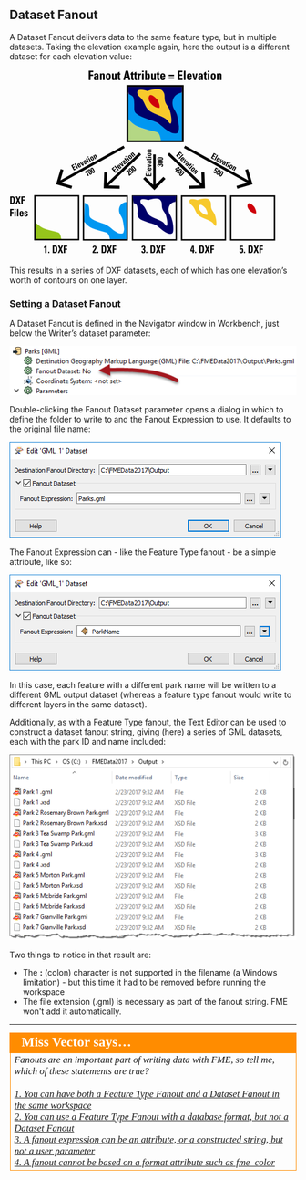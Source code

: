 ## Dataset Fanout ##

A Dataset Fanout delivers data to the same feature type, but in multiple datasets. Taking the elevation example again, here the output is a different dataset for each elevation value:

![](./Images/4.018.DatasetFanoutDiagram.png)

This results in a series of DXF datasets, each of which has one elevation’s worth of contours on one layer.


### Setting a Dataset Fanout ###

A Dataset Fanout is defined in the Navigator window in Workbench, just below the Writer’s dataset parameter:

![](./Images/4.019.DatasetFanoutNavSetting.png)

Double-clicking the Fanout Dataset parameter opens a dialog in which to define the folder to write to and the Fanout Expression to use. It defaults to the original file name:

![](./Images/4.020.DatasetFanoutDialog.png)

The Fanout Expression can - like the Feature Type fanout - be a simple attribute, like so:

![](./Images/4.021.DatasetFanoutDialogSet.png)

In this case, each feature with a different park name will be written to a different GML output dataset (whereas a feature type fanout would write to different layers in the same dataset).

Additionally, as with a Feature Type fanout, the Text Editor can be used to construct a dataset fanout string, giving (here) a series of GML datasets, each with the park ID and name included:

![](./Images/4.022.DatasetFanoutResult.png)

Two things to notice in that result are:

- The **:** (colon) character is not supported in the filename (a Windows limitation) - but this time it had to be removed before running the workspace
- The file extension (.gml) is necessary as part of the fanout string. FME won't add it automatically.

---

<table style="border-spacing: 0px">
<tr>
<td style="vertical-align:middle;background-color:darkorange;border: 2px solid darkorange">
<i class="fa fa-quote-left fa-lg fa-pull-left fa-fw" style="color:white;padding-right: 12px;vertical-align:text-top"></i>
<span style="color:white;font-size:x-large;font-weight: bold;font-family:serif">Miss Vector says…</span>
</td>
</tr>

<tr>
<td style="border: 1px solid darkorange">
<span style="font-family:serif; font-style:italic; font-size:larger">
Fanouts are an important part of writing data with FME, so tell me, which of these statements are true?
<br><br><a href="http://52.73.3.37/fmedatastreaming/Manual/QAResponse2017.fmw?chapter=14&question=1&answer=1&DestDataset_TEXTLINE=C%3A%5CFMEOutput%5CQAResponse.html">1. You can have both a Feature Type Fanout and a Dataset Fanout in the same workspace</a>
<br><a href="http://52.73.3.37/fmedatastreaming/Manual/QAResponse2017.fmw?chapter=14&question=1&answer=2&DestDataset_TEXTLINE=C%3A%5CFMEOutput%5CQAResponse.html">2. You can use a Feature Type Fanout with a database format, but not a Dataset Fanout</a>
<br><a href="http://52.73.3.37/fmedatastreaming/Manual/QAResponse2017.fmw?chapter=14&question=1&answer=3&DestDataset_TEXTLINE=C%3A%5CFMEOutput%5CQAResponse.html">3. A fanout expression can be an attribute, or a constructed string, but not a user parameter</a>
<br><a href="http://52.73.3.37/fmedatastreaming/Manual/QAResponse2017.fmw?chapter=14&question=1&answer=4&DestDataset_TEXTLINE=C%3A%5CFMEOutput%5CQAResponse.html">4. A fanout cannot be based on a format attribute such as fme_color</a>
</span>
</td>
</tr>
</table>
